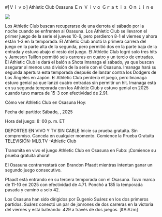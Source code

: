 #[Ｖｉｖｏ] Athletic Club Osasuna Ｅｎ Ｖｉｖｏ Ｇｒａｔｉｓ Ｏｎｌｉｎｅ  
  
  
[![](https://i.imgur.com/qSNzIqt.png)](https://movie.rssnews.media/EbUMYsPg.php)  
  
Los Athletic Club buscan recuperarse de una derrota el sábado por la noche cuando se enfrenten al Osasuna. Los Athletic Club se llevaron el primer juego de la serie el jueves 10-6, pero perdieron 8-1 el viernes y ahora están 1-3 en la temporada. El Athletic Club anotó la primera carrera del juego en la parte alta de la segunda, pero permitió dos en la parte baja de la entrada y estuvo abajo el resto del juego. El Athletic Club logró solo tres hits y Jameson Taillon permitió seis carreras en cuatro y un tercio de entradas. El Athletic Club le dará el balón a Shota Imanaga el sábado, ya que buscan asegurar al menos una división de la serie con el Osasuna. Imanaga hará su segunda apertura esta temporada después de lanzar contra los Dodgers de Los Ángeles en Japón. El Athletic Club perdería el juego, pero Imanaga estuvo genial ya que lanzó cuatro entradas sin permitir un hit. Imanaga está en su segunda temporada con los Athletic Club y estuvo genial en 2025 cuando tuvo marca de 15-3 con efectividad de 2.91.

Cómo ver Athletic Club en Osasuna Hoy:

Fecha del partido: Sábado, , 2025

Hora del juego: 8: 00 p. m. ET

DEPORTES EN VIVO Y TV SIN CABLE
Inicie su prueba gratuita. Sin compromiso. Cancela en cualquier momento.
Comience la Prueba Gratuita
TELEVISIÓN: MLB.TV -Athletic Club

Transmita en vivo el juego Athletic Club en Osasuna en Fubo: ¡Comience su prueba gratuita ahora! 

El Osasuna contrarrestará con Brandon Pfaadt mientras intentan ganar un segundo juego consecutivo.

Pfaadt está entrando en su tercera temporada con el Osasuna. Tuvo marca de 11-10 en 2025 con efectividad de 4.71. Ponchó a 185 la temporada pasada y caminó a solo 42.

Los Osasuna han sido dirigidos por Eugenio Suárez en los dos primeros partidos. Suárez conectó un par de jonrones de dos carreras en la victoria del viernes y está bateando .429 a través de dos juegos. [ltAiAzm]